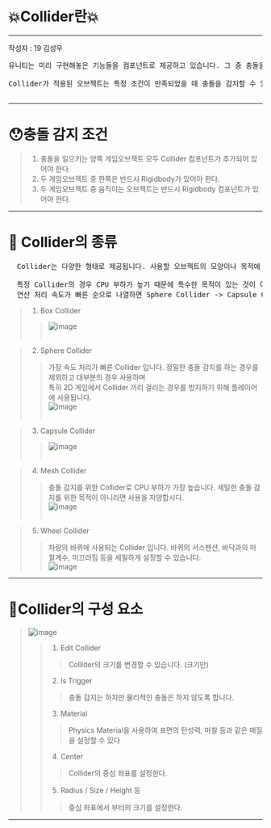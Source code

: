# 💥Collider란💥

---
작성자 : 19 김성우

<pre>
유니티는 미리 구현해놓은 기능들을 컴포넌트로 제공하고 있습니다. 그 중 충돌을 감지하는 컴포넌트가 바로 Collider 입니다.<br>
Collider가 적용된 오브젝트는 특정 조건이 만족되었을 때 충돌을 감지할 수 있습니다.<br>
</pre>

---

# 😯충돌 감지 조건
> 1. 충돌을 일으키는 양쪽 게임오브젝트 모두 Collider 컴포넌트가 추가되어 있어야 한다.
> 2. 두 게임오브젝트 중 한쪽은 반드시 Rigidbody가 있어야 한다.
> 3. 두 게임오브젝트 중 움직이는 오브젝트는 반드시 Rigidbody 컴포넌트가 있어야 한다.

---

# 🔔 Collider의 종류
<pre>
  Collider는 다양한 형태로 제공됩니다. 사용할 오브젝트의 모양이나 목적에 따라 맞는 Collider를 선택하면 되지만 <br>
  특정 Collider의 경우 CPU 부하가 높기 때문에 특수한 목적이 있는 것이 아니라면 사용하지 않는 것이 좋습니다.
  연산 처리 속도가 빠른 순으로 나열하면 Sphere Collider -> Capsule Collider -> Box Collider 순입니다.
</pre>
> 1. Box Collider <br>
>> ![image](./col_pic/col1.png)
> <br><br>

> 2. Sphere Collider <br>
>> 가장 속도 처리가 빠른 Collider 입니다. 정밀한 충돌 감지를 하는 경우를 제외하고 대부분의 경우 사용하며<br>
>> 특히 2D 게임에서 Collider 끼리 걸리는 경우를 방지하기 위해 플레이어에 사용됩니다.<br>
> ![image](./col_pic/col2.png)
> <br><br>

> 3. Capsule Collider  <br>
>> ![image](./col_pic/col3.png) 
> <br><br>

> 4. Mesh Collider <br>
>> 충돌 감지를 위한 Collider로 CPU 부하가 가장 높습니다. 세밀한 충돌 감지를 위한 목적이 아니라면 사용을 지양합시다. <br>
> ![image](./col_pic/col4.png)
> <br><br>

> 5. Wheel Collider <br>
>> 차량의 바퀴에 사용되는 Collider 입니다. 바퀴의 서스펜션, 바닥과의 마찰계수, 미끄러짐 등을 세밀하게 설정할 수 있습니다.<br>
> ![image](./col_pic/col5.png)
> > <br>
---

# 🧺Collider의 구성 요소
> ![image](./col_pic/col2.png) <br>
>> 1. Edit Collider
>>> Collider의 크기를 변경할 수 있습니다. (크기만)
>> 2. Is Trigger
>>> 충돌 감지는 하지만 물리적인 충돌은 하지 않도록 합니다.
>> 3. Material
>>> Physics Material을 사용하여 표면의 탄성력, 마찰 등과 같은 매질을 설정할 수 있다
>> 4. Center
>>> Collider의 중심 좌표를 설정한다.
>> 5. Radius / Size / Height 등
>>> 중심 좌표에서 부터의 크기를 설정한다.

---




